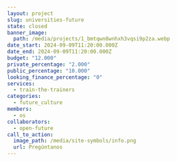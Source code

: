 ```yaml
---
layout: project
slug: universities-future
state: closed
banner_image:
  path: /media/projects/1_bmtqwn8wnhxh3vqsi9p2za.webp
date_start: 2024-09-09T11:20:00.000Z
date_end: 2024-09-09T11:20:00.000Z
budget: "12.000"
private_percentage: "2.000"
public_percentage: "10.000"
looking_finance_percentage: "0"
services:
  - train-the-trainers
categories:
  - future_culture
members:
  - os
collaborators:
  - open-future
call_to_action:
  image_path: /media/site-symbols/info.png
  url: Pregúntanos
---
```

